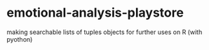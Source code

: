 # emotional-analysis-playstore
making searchable lists of tuples objects for further uses on R (with pyothon)
